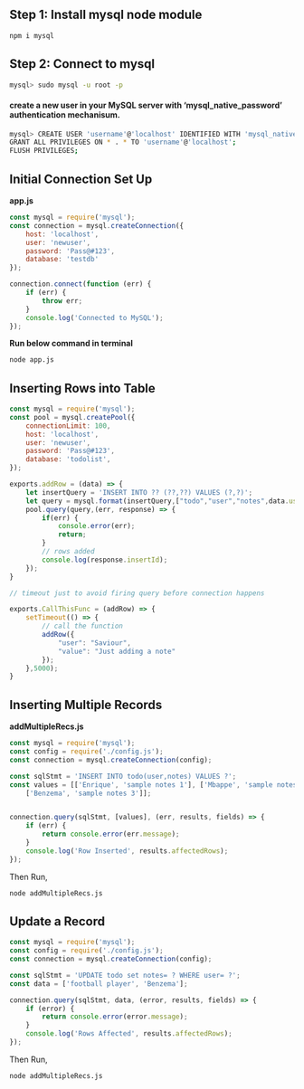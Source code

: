 ## Step 1: Install mysql node module

```bash
npm i mysql 
```

## Step 2: Connect to mysql


```bash
mysql> sudo mysql -u root -p
```

#### create a new user in your MySQL server with ‘mysql_native_password’ authentication mechanisum.

```bash
mysql> CREATE USER 'username'@'localhost' IDENTIFIED WITH 'mysql_native_password' BY 'password';
GRANT ALL PRIVILEGES ON * . * TO 'username'@'localhost';
FLUSH PRIVILEGES;
```


## Initial Connection Set Up

**app.js**

```javascript   
const mysql = require('mysql');
const connection = mysql.createConnection({
    host: 'localhost',
    user: 'newuser',
    password: 'Pass@#123',
    database: 'testdb' 
});

connection.connect(function (err) {
    if (err) {
        throw err;
    }
    console.log('Connected to MySQL');
});
```

**Run below command in terminal**

```bash
node app.js
```

## Inserting Rows into Table

```javascript
const mysql = require('mysql');
const pool = mysql.createPool({
    connectionLimit: 100,
    host: 'localhost',
    user: 'newuser',
    password: 'Pass@#123',
    database: 'todolist',
});

exports.addRow = (data) => {
    let insertQuery = 'INSERT INTO ?? (??,??) VALUES (?,?)';
    let query = mysql.format(insertQuery,["todo","user","notes",data.user,data.value]);
    pool.query(query,(err, response) => {
        if(err) {
            console.error(err);
            return;
        }
        // rows added
        console.log(response.insertId);
    });
}

// timeout just to avoid firing query before connection happens

exports.CallThisFunc = (addRow) => {
    setTimeout(() => {
        // call the function
        addRow({
            "user": "Saviour",
            "value": "Just adding a note"
        });
    },5000);
}
```

## Inserting Multiple Records 


**addMultipleRecs.js**

```javascript
const mysql = require('mysql');
const config = require('./config.js');
const connection = mysql.createConnection(config);

const sqlStmt = 'INSERT INTO todo(user,notes) VALUES ?';
const values = [['Enrique', 'sample notes 1'], ['Mbappe', 'sample notes 2'],
    ['Benzema', 'sample notes 3']];


connection.query(sqlStmt, [values], (err, results, fields) => {
    if (err) {
        return console.error(err.message);
    }
    console.log('Row Inserted', results.affectedRows);
});

```

Then Run,

```bash
node addMultipleRecs.js
```


## Update a Record

```javascript
const mysql = require('mysql');
const config = require('./config.js');
const connection = mysql.createConnection(config);

const sqlStmt = 'UPDATE todo set notes= ? WHERE user= ?';
const data = ['football player', 'Benzema'];

connection.query(sqlStmt, data, (error, results, fields) => {
    if (error) {
        return console.error(error.message);
    }
    console.log('Rows Affected', results.affectedRows);
});


```

Then Run,

```bash
node addMultipleRecs.js
```